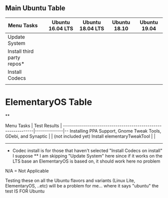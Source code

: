 
## Main Ubuntu Table

Menu Tasks                 |   | Ubuntu 16.04 LTS | Ubuntu 18.04 LTS | Ubuntu 18.10 | Ubuntu 19.04
---------------------------|---|------------------|------------------|--------------|-------------
Update System              |   |                  |                  |              |
Install third party repos* |   |                  |                  |              |
Install Codecs             |   |                  |                  |              |
                           |   |                  |                  |              |

# ElementaryOS Table
**

Menu Tasks                                                     | Test Results |
---------------------------------------------------------------|--------------|--
Installing PPA Support, Gnome Tweak Tools, GDebi, and Synaptic |              |
(not included yet) Install elementaryTweakTool                 |              |




---
* Codec install is for those that haven't selected "Install Codecs on install" I suppose
** I am skipping "Update System" here since if it works on the LTS base an ElementaryOS is based on, it should work here no problem

N/A = Not Applicable

Testing these on all the Ubuntu flavors and variants (Linux Lite, ElementaryOS, ..etc) will be a problem for me... where it says "ubuntu" the test IS FOR Ubuntu

